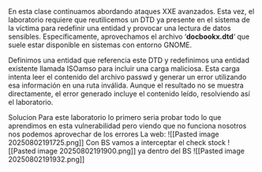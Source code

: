 En esta clase continuamos abordando ataques XXE avanzados. Esta vez, el laboratorio requiere que reutilicemos un DTD ya presente en el sistema de la víctima para redefinir una entidad y provocar una lectura de datos sensibles. Específicamente, aprovechamos el archivo ‘**docbookx.dtd**‘ que suele estar disponible en sistemas con entorno GNOME.

Definimos una entidad que referencia este DTD y redefinimos una entidad existente llamada ISOamso para incluir una carga maliciosa. Esta carga intenta leer el contenido del archivo passwd y generar un error utilizando esa información en una ruta inválida. Aunque el resultado no se muestra directamente, el error generado incluye el contenido leído, resolviendo así el laboratorio.

Solucion
Para este laboratorio lo primero seria probar todo lo que aprendimos en esta vulnerabilidad pero viendo que no funciona nosotros nos podemos aprovechar de los errores 
La web:
![[Pasted image 20250802191725.png]]
Con BS vamos a interceptar el check stock
![[Pasted image 20250802191900.png]]
ya dentro del BS
![[Pasted image 20250802191932.png]]

